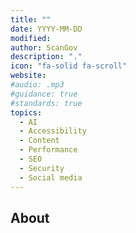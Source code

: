 ```yaml
---
title: ""
date: YYYY-MM-DD
modified: 
author: ScanGov
description: "."
icon: "fa-solid fa-scroll"
website: 
#audio: .mp3
#guidance: true
#standards: true
topics:
  - AI
  - Accessibility
  - Content
  - Performance
  - SEO
  - Security
  - Social media
---
```


## About

